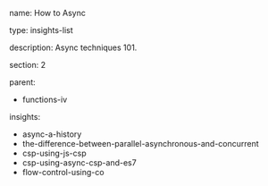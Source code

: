 name: How to Async

type: insights-list

description: Async techniques 101.

section: 2

parent:
  - functions-iv

insights:
  - async-a-history
  - the-difference-between-parallel-asynchronous-and-concurrent
  - csp-using-js-csp
  - csp-using-async-csp-and-es7
  - flow-control-using-co

